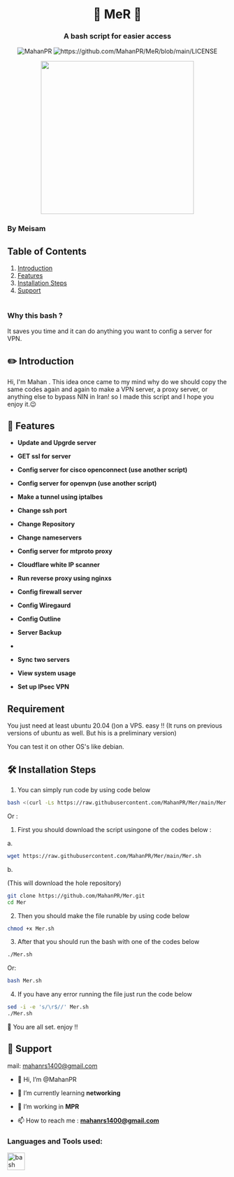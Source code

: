 <h1 align="center"> 🚀 MeR 🚀 </h1>
<h3 align="center"> A bash script for easier access </h3>

<p align="center"> <img src="https://komarev.com/ghpvc/?username=MahanPR&label=Profile%20views&color=0e75b6&style=flat" alt="MahanPR" />
<img src="https://img.shields.io/github/license/MahanPR/Mer?style=flat-square" alt="https://github.com/MahanPR/MeR/blob/main/LICENSE" />
<p align="center">
  <img src="./img/mer.png" width="350" />
</p>

 ### By Meisam

## Table of Contents


1. [Introduction](#%EF%B8%8F-introduction)
2. [Features](#-features)
3. [Installation Steps](#%EF%B8%8F-installation-steps)
4. [Support](#-support)


#
 

### Why this bash ?
It saves you time and it can do anything you want to config a server for VPN.


## ✏️ Introduction
Hi, I'm Mahan . This idea once came to my mind why do we should copy the same codes again and again to make a VPN server, a proxy server, or anything else to bypass NIN in Iran! so I made this script and I hope you enjoy it.😉



## 🧐 Features
- **Update and Upgrde server**

- **GET ssl for server**

- **Config server for cisco openconnect (use another script)**

- **Config server for openvpn (use another script)**

- **Make a tunnel using iptalbes**

- **Change ssh port**
  
- **Change Repository**
  
- **Change nameservers**

- **Config server for mtproto proxy**

- **Cloudflare white IP scanner**

- **Run reverse proxy using nginxs**

- **Config firewall server**

- **Config Wiregaurd**

- **Config Outline**

- **Server Backup**
- 
- **Sync two servers**

- **View system usage**

- **Set up IPsec VPN**
## Requirement
You just need at least ubuntu 20.04 ()on a VPS. easy !! (It runs on previous versions of ubuntu as well. But his is a preliminary version)

You can test it on other OS's like debian. 


## 🛠️ Installation Steps

1. You can simply run code by using code below 

```bash
bash <(curl -Ls https://raw.githubusercontent.com/MahanPR/Mer/main/Mer.sh)
```
Or :

1. First you should download the script usingone of the codes  below :

a.
```bash
wget https://raw.githubusercontent.com/MahanPR/Mer/main/Mer.sh

```
 b.

(This will download the hole repository) 
```bash
git clone https://github.com/MahanPR/Mer.git
cd Mer
```
2. Then you should make the file runable by using code below

```bash
chmod +x Mer.sh
```
3. After that you should run the bash with one of the codes below

```bash 
./Mer.sh
```
Or: 

```bash 
bash Mer.sh
```
4. If you have any error running the file just run the code below
 
```bash 
sed -i -e 's/\r$//' Mer.sh
./Mer.sh
```

🌟 You are all set. enjoy !!

## 🙏 Support
mail: mahanrs1400@gmail.com


- 🔭 Hi, I’m @MahanPR

- 🌱 I’m currently learning **networking**

- 👯 I’m working in **MPR**

- 📫 How to reach me : **mahanrs1400@gmail.com**

<h3 align="left">Languages and Tools used:</h3>
<p align="left"> <a href="https://www.gnu.org/software/bash/" target="_blank" rel="noreferrer"> <img src="https://www.vectorlogo.zone/logos/gnu_bash/gnu_bash-icon.svg" alt="bash" width="40" height="40"/> </a> </p>




